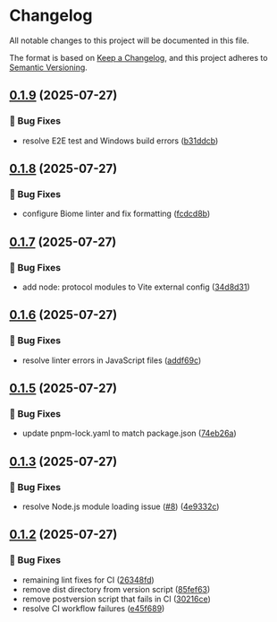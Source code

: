 # Changelog

All notable changes to this project will be documented in this file.

The format is based on [Keep a Changelog](https://keepachangelog.com/en/1.0.0/),
and this project adheres to [Semantic Versioning](https://semver.org/spec/v2.0.0.html).

## [0.1.9](https://github.com/f4ah6o/jwwlib-wasm/compare/v0.1.8...v0.1.9) (2025-07-27)

### 🐛 Bug Fixes

* resolve E2E test and Windows build errors ([b31ddcb](https://github.com/f4ah6o/jwwlib-wasm/commit/b31ddcbaaf19defa8b6937da610468079ea3a491))

## [0.1.8](https://github.com/f4ah6o/jwwlib-wasm/compare/v0.1.7...v0.1.8) (2025-07-27)

### 🐛 Bug Fixes

* configure Biome linter and fix formatting ([fcdcd8b](https://github.com/f4ah6o/jwwlib-wasm/commit/fcdcd8b07cf8e5a8a2297ba5b05b1f8653cb980a))

## [0.1.7](https://github.com/f4ah6o/jwwlib-wasm/compare/v0.1.6...v0.1.7) (2025-07-27)

### 🐛 Bug Fixes

* add node: protocol modules to Vite external config ([34d8d31](https://github.com/f4ah6o/jwwlib-wasm/commit/34d8d31bf2c96661125272a4c669eaed7a718dff))

## [0.1.6](https://github.com/f4ah6o/jwwlib-wasm/compare/v0.1.5...v0.1.6) (2025-07-27)

### 🐛 Bug Fixes

* resolve linter errors in JavaScript files ([addf69c](https://github.com/f4ah6o/jwwlib-wasm/commit/addf69cdbb412a2b94c8c3f7b6da99a060d55501))

## [0.1.5](https://github.com/f4ah6o/jwwlib-wasm/compare/v0.1.4...v0.1.5) (2025-07-27)

### 🐛 Bug Fixes

* update pnpm-lock.yaml to match package.json ([74eb26a](https://github.com/f4ah6o/jwwlib-wasm/commit/74eb26ae9715375a38353eb45c4a226047dd1992))

## [0.1.3](https://github.com/f4ah6o/jwwlib-wasm/compare/v0.1.2...v0.1.3) (2025-07-27)

### 🐛 Bug Fixes

* resolve Node.js module loading issue ([#8](https://github.com/f4ah6o/jwwlib-wasm/issues/8)) ([4e9332c](https://github.com/f4ah6o/jwwlib-wasm/commit/4e9332ca6f19bb9572b19dd9fc167e278f3189ba))

## [0.1.2](https://github.com/f4ah6o/jwwlib-wasm/compare/v0.1.1...v0.1.2) (2025-07-27)

### 🐛 Bug Fixes

* remaining lint fixes for CI ([26348fd](https://github.com/f4ah6o/jwwlib-wasm/commit/26348fd150be74f854c4e3489afe07a562e490d3))
* remove dist directory from version script ([85fef63](https://github.com/f4ah6o/jwwlib-wasm/commit/85fef6313b845a192d72dbf7437d2dd3174f0f1c))
* remove postversion script that fails in CI ([30216ce](https://github.com/f4ah6o/jwwlib-wasm/commit/30216ceaceab311eaf49185756622f0e8f7e9d62))
* resolve CI workflow failures ([e45f689](https://github.com/f4ah6o/jwwlib-wasm/commit/e45f68990eb6f6e6a9dbae61fd7b935ba91057f8))
